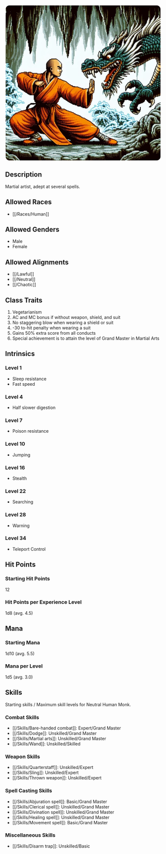 ![Monk](/uploads/Roles/Monk/monk.webp)

## Description

Martial artist, adept at several spells.

## Allowed Races

- [[/Races/Human]]

## Allowed Genders

- Male
- Female

## Allowed Alignments

- [[/Lawful]]
- [[/Neutral]]
- [[/Chaotic]]

## Class Traits                                          

1. Vegetarianism
2. AC and MC bonus if without weapon, shield, and suit
3. No staggering blow when wearing a shield or suit
4. -30 to-hit penalty when wearing a suit
5. Gains 50% extra score from all conducts
6. Special achievement is to attain the level of Grand Master in Martial Arts

## Intrinsics

### Level 1

- Sleep resistance
- Fast speed

### Level 4

- Half slower digestion

### Level 7

- Poison resistance

### Level 10

- Jumping

### Level 16

- Stealth

### Level 22 

- Searching

### Level 28

- Warning

### Level 34

- Teleport Control

## Hit Points

### Starting Hit Points

12

### Hit Points per Experience Level

1d8 (avg. 4.5)

## Mana

### Starting Mana

1d10 (avg. 5.5)

### Mana per Level

1d5 (avg. 3.0)

## Skills

Starting skills / Maximum skill levels for Neutral Human Monk. 

### Combat Skills   

* [[/Skills/Bare-handed combat]]: Expert/Grand Master
* [[/Skills/Dodge]]: Unskilled/Grand Master
* [[/Skills/Martial arts]]: Unskilled/Grand Master
* [[/Skills/Wand]]: Unskilled/Skilled 

### Weapon Skills   

* [[/Skills/Quarterstaff]]: Unskilled/Expert 
* [[/Skills/Sling]]: Unskilled/Expert 
* [[/Skills/Thrown weapon]]: Unskilled/Expert 

### Spell Casting Skills  

* [[/Skills/Abjuration spell]]: Basic/Grand Master
* [[/Skills/Clerical spell]]: Unskilled/Grand Master
* [[/Skills/Divination spell]]: Unskilled/Grand Master
* [[/Skills/Healing spell]]: Unskilled/Grand Master
* [[/Skills/Movement spell]]: Basic/Grand Master

### Miscellaneous Skills

* [[/Skills/Disarm trap]]: Unskilled/Basic